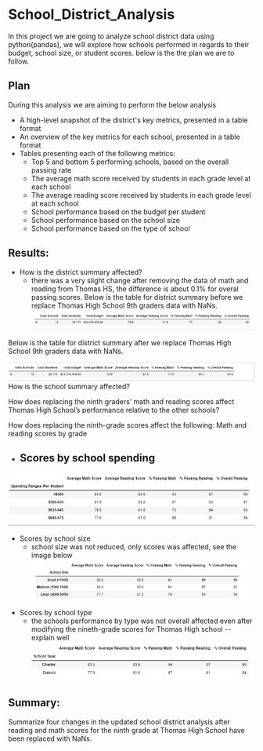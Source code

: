 # School_District_Analysis
In this project we are going to analyze school district data using python(pandas), we will explore how schools performed in regards to their budget, school size, or student scores. 
below is the the plan we are to follow. 
## Plan 
During this analysis we are aiming to perform the below analysis 
- A high-level snapshot of the district's key metrics, presented in a table format
- An overview of the key metrics for each school, presented in a table format
- Tables presenting each of the following metrics:
    - Top 5 and bottom 5 performing schools, based on the overall passing rate
    - The average math score received by students in each grade level at each school
    - The average reading score received by students in each grade level at each school
    - School performance based on the budget per student
    - School performance based on the school size 
    - School performance based on the type of school
## Results: 
- How is the district summary affected?
    - there was a very slight change after removing the data of math and reading from Thomas HS, the difference is about 0.1% for overal passing scores. 
Below is the table for district summary before we replace Thomas High School 9th graders data with NaNs. 
![District Summary before ](https://github.com/elzmanzi/School_District_Analysis/blob/main/Resources/district_summary_before_NaNs.PNG)

Below is the table for district summary after we replace Thomas High School 9th graders data with NaNs. 

![District Summary after ](https://github.com/elzmanzi/School_District_Analysis/blob/main/Resources/district_summary_with_NaNs.PNG)
How is the school summary affected?

How does replacing the ninth graders’ math and reading scores affect Thomas High School’s performance relative to the other schools?

How does replacing the ninth-grade scores affect the following:
Math and reading scores by grade
- Scores by school spending
    - 
![Scores by school spending](https://github.com/elzmanzi/School_District_Analysis/blob/main/Resources/scores%20by%20school%20spending%20per%20student.PNG)
- Scores by school size
    - school size was not reduced, only scores was affected, see the image below
![Scores by school size](https://github.com/elzmanzi/School_District_Analysis/blob/main/Resources/scores%20by%20school%20size.PNG)
- Scores by school type
    - the schools performance by type was not overall affected even after modifying the nineth-grade scores for Thomas High school
        -- explain well
![Scores by school type](https://github.com/elzmanzi/School_District_Analysis/blob/main/Resources/scores%20by%20school%20type.PNG)

## Summary:
 Summarize four changes in the updated school district analysis after reading and math scores for the ninth grade at Thomas High School have been replaced with NaNs.